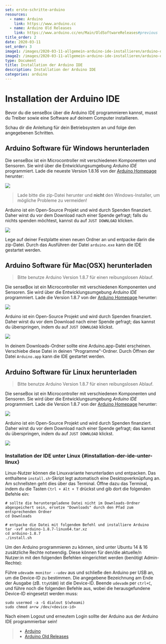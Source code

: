 ```yaml
---
set: erste-schritte-arduino
resources:
  - name: Arduino
    link: https://www.arduino.cc
  - name: Arduino Old Releases
    link: https://www.arduino.cc/en/Main/OldSoftwareReleases#previous
title_order: 2
date: 2020-03-11
set_order: 3
image1: /images/2020-03-11-allgemein-arduino-ide-installieren/arduino-download.png
image2: /images/2020-03-11-allgemein-arduino-ide-installieren/arduino-donate.png
type: Document
title: Installation der Arduino IDE
description: Installation der Arduino IDE
categories: arduino
---
```

# Installation der Arduino IDE

Bevor du die senseBox über die Arduino IDE programmieren kannst, musst du Treiber sowie eine Software auf deinem Computer installieren. 

Schau dir die Anleitung für dein Betriebsystem an und folge den angegebenen Schritten.

## Arduino Software für Windows herunterladen

Die senseBox ist ein Microcontroller mit verschiedenen Komponenten und Sensoren. Sie wird über die Entwicklungsumgebung *Arduino IDE* programmiert. Lade die neueste Version 1.8.16 von der [Arduino Homepage](https://www.arduino.cc/en/Main/OldSoftwareReleases#previous) herunter:

![](../../static/img/arduino-bilder/instalation/arduino-download.png)

>  	Lade bitte die zip-Datei herunter und <b> nicht </b> den Windows-Installer, um mögliche Probleme zu vermeiden!

Arduino ist ein Open-Source Projekt und wird durch Spenden finanziert. Daher wirst du vor dem Download nach einer Spende gefragt; falls du nichts spenden möchtest, kannst du auf `JUST DOWNLOAD` klicken.

![](../../static/img/arduino-bilder/instalation/arduino-donate.png)


Lege auf deiner Festplatte einen neuen Ordner an und entpacke darin die zip-Datei. Durch das Ausführen der Datei `arduino.exe` kann die IDE gestartet werden.  

## Arduino Software für Mac(OSX) herunterladen

> Bitte benutze Arduino Version 1.8.7 für einen reibungslosen Ablauf.

Die senseBox ist ein Microcontroller mit verschiedenen Komponenten und Sensoren. Sie wird über die Entwicklungsumgebung *Arduino IDE* programmiert. Lade die Version 1.8.7 von der [Arduino Homepage](https://www.arduino.cc/en/Main/OldSoftwareReleases#previous) herunter:

![](../../static/img/arduino-bilder/instalation/arduino-download.png)


Arduino ist ein Open-Source Projekt und wird durch Spenden finanziert. Daher wirst du vor dem Download nach einer Spende gefragt; das kannst du überspringen, indem du auf `JUST DOWNLOAD` klickst.

![](../../static/img/arduino-bilder/instalation/arduino-donate.png)

In deinem Downloads-Ordner sollte eine Arduino.app-Datei erscheinen. Verschiebe diese Datei in deinen "Programme"-Ordner. Durch Öffnen der Datei `Arduino.app` kann die IDE gestartet werden. 

## Arduino Software für Linux herunterladen

> Bitte benutze Arduino Version 1.8.7 für einen reibungslosen Ablauf.

Die senseBox ist ein Microcontroller mit verschiedenen Komponenten und Sensoren. Sie wird über die Entwicklungsumgebung *Arduino IDE* programmiert. Lade die Version 1.8.7 von der [Arduino Homepage](https://www.arduino.cc/en/Main/OldSoftwareReleases#previous) herunter:

![](../../static/img/arduino-bilder/instalation/arduino-download.png)

Arduino ist ein Open-Source Projekt und wird durch Spenden finanziert. Daher wirst du vor dem Download nach einer Spende gefragt; das kannst du überspringen, indem du auf `JUST DOWNLOAD` klickst.

![](../../static/img/arduino-bilder/instalation/arduino-donate.png)

### Installation der IDE unter Linux {#installation-der-ide-unter-linux}

Linux-Nutzer können die Linuxvariante herunterladen und entpacken. Das enthaltene `install.sh`-Skript legt automatisch eine Desktopverknüpfung an. Am schnellsten geht dies über das Terminal. Öffne dazu das Terminal, indem du die Tasten `Ctrl + Alt + T` drückst und gib dort die folgenden Befehle ein:

```text
# sollte die heruntergeladene Datei nicht im Downloads-Ordner abgespeichert sein, ersetze "Downloads" durch den Pfad zum entsprechenden Ordner
cd Downloads 
```

```text
# entpacke die Datei mit folgendem Befehl und installiere Arduino
tar -xvf arduino-1.8.7-linux64.tar.xz
cd arduino-1.8.7
./install.sh
```

Um den Arduino programmieren zu können, sind unter Ubuntu 14 & 16 zusätzliche Rechte notwendig. Diese können für den/die aktuelle/n Nutzer:in mit den folgenden Befehlen eingerichtet werden (benötigt Admin-Rechte):

Führe `udevadm monitor --udev` aus und schließe den Arduino per USB an, um die Device-ID zu bestimmen. Die angegebene Bezeichnung am Ende der Ausgabe (zB. `ttyUSB0`) ist die Device-ID. Beende `udevadm` per `ctrl+C`, und führe noch die folgenden Befehle aus, wobei die herausgefundene Device-ID eingesetzt werden muss:

```text
sudo usermod -a -G dialout $(whoami)
sudo chmod a+rw /dev/<device-id>
```

Nach einem Logout und erneutem Login sollte der Arduino aus der Arduino IDE programmierbar sein!

> - [Arduino](https://www.arduino.cc/)
> - [Arduino Old Releases](https://www.arduino.cc/en/software/OldSoftwareReleases#previous)

